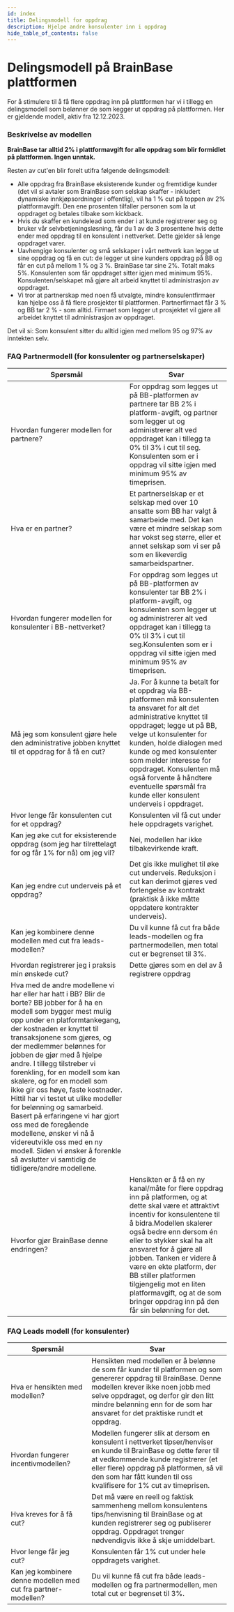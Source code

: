 ```yaml
---
id: index
title: Delingsmodell for oppdrag
description: Hjelpe andre konsulenter inn i oppdrag
hide_table_of_contents: false
---
```

# Delingsmodell på BrainBase plattformen
For å stimulere til å få flere oppdrag inn på plattformen har vi i tillegg en delingsmodell som belønner de som kegger ut oppdrag på plattformen. Her er gjeldende modell, aktiv fra 12.12.2023. 

### Beskrivelse av modellen
**BrainBase tar alltid 2% i plattformavgift for alle oppdrag som blir formidlet på plattformen. Ingen unntak.**

Resten av cut'en blir forelt utifra følgende delingsmodell:

* Alle oppdrag fra BrainBase eksisterende kunder og fremtidige kunder (det vil si avtaler som BrainBase som selskap skaffer - inkludert dynamiske innkjøpsordninger i offentlig), vil ha 1 % cut på toppen av 2% plattformavgift. Den ene prosenten tilfaller personen som la ut oppdraget og betales tilbake som kickback.
* Hvis du skaffer en kundelead som ender i at kunde registrerer seg og bruker vår selvbetjeningsløsning, får du 1 av de 3 prosentene hvis dette ender med oppdrag til en konsulent i nettverket. Dette gjelder så lenge oppdraget varer.
* Uavhengige konsulenter og små selskaper i vårt nettverk kan legge ut sine oppdrag og få en cut: de legger ut sine kunders oppdrag på BB og får en cut på mellom 1 % og 3 %. BrainBase tar sine 2%. Totalt maks 5%. Konsulenten som får oppdraget sitter igjen med minimum 95%. Konsulenten/selskapet må gjøre alt arbeid knyttet til administrasjon av oppdraget.
* Vi tror at partnerskap med noen få utvalgte, mindre konsulentfirmaer kan hjelpe oss å få flere prosjekter til plattformen. Partnerfirmaet får 3 % og BB tar 2 % - som alltid. Firmaet som legger ut prosjektet vil gjøre all arbeidet knyttet til administrasjon av oppdraget.

Det vil si: Som konsulent sitter du alltid igjen med mellom 95 og 97% av inntekten selv.

### FAQ Partnermodell (for konsulenter og partnerselskaper)

|Spørsmål|Svar|
|--------|----|
|Hvordan fungerer modellen for partnere?|For oppdrag som legges ut på BB-platformen av partnere tar BB 2% i platform-avgift, og partner som legger ut og administrerer alt ved oppdraget kan i tillegg ta 0% til 3% i cut til seg. Konsulenten som er i oppdrag vil sitte igjen med minimum 95% av timeprisen.|
|Hva er en partner?|Et partnerselskap er et selskap med over 10 ansatte som BB har valgt å samarbeide med. Det kan være et mindre selskap som har vokst seg større, eller et annet selskap som vi ser på som en likeverdig samarbeidspartner.|
|Hvordan fungerer modellen for konsulenter i BB-nettverket?|For oppdrag som legges ut på BB-platformen av konsulenter tar BB 2% i platform-avgift, og konsulenten som legger ut og administrerer alt ved oppdraget kan i tillegg ta 0% til 3% i cut til seg.Konsulenten som er i oppdrag vil sitte igjen med minimum 95% av timeprisen.|
|Må jeg som konsulent gjøre hele den administrative jobben knyttet til et oppdrag for å få en cut?| Ja. For å kunne ta betalt for et oppdrag via BB-platformen må konsulenten ta ansvaret for alt det administrative knyttet til oppdraget; legge ut på BB, velge ut konsulenter for kunden, holde dialogen med kunde og med konsulenter som melder interesse for oppdraget. Konsulenten må også forvente å håndtere eventuelle spørsmål fra kunde eller konsulent underveis i oppdraget.|
|Hvor lenge får konsulenten cut for et oppdrag?|Konsulenten vil få cut under hele oppdragets varighet.| 
|Kan jeg øke cut for eksisterende oppdrag (som jeg har tilrettelagt for og får 1% for nå) om jeg vil?|Nei, modellen har ikke tilbakevirkende kraft.|
|Kan jeg endre cut underveis på et oppdrag?|Det gis ikke mulighet til øke cut underveis. Reduksjon i cut kan derimot gjøres ved forlengelse av kontrakt (praktisk å ikke måtte oppdatere kontrakter underveis).|
|Kan jeg kombinere denne modellen med cut fra leads-modellen?|Du vil kunne få cut fra både leads-modellen og fra partnermodellen, men total cut er begrenset til 3%.|
|Hvordan registrerer jeg i praksis min ønskede cut?| Dette gjøres som en del av å registrere oppdrag|
|Hva med de andre modellene vi har eller har hatt i BB? Blir de borte? BB jobber for å ha en modell som bygger mest mulig opp under en platformtankegang, der kostnaden er knyttet til transaksjonene som gjøres, og der medlemmer belønnes for jobben de gjør med å hjelpe andre. I tillegg tilstreber vi forenkling, for en modell som kan skalere, og for en modell som ikke gir oss høye, faste kostnader. Hittil har vi testet ut ulike modeller for belønning og samarbeid. Basert på erfaringene vi har gjort oss med de foregående modellene, ønsker vi nå å videreutvikle oss med en ny modell. Siden vi ønsker å forenkle så avslutter vi samtidig de tidligere/andre modellene.|
|Hvorfor gjør BrainBase denne endringen?|Hensikten er å få en ny kanal/måte for flere oppdrag inn på platformen, og at dette skal være et attraktivt incentiv for konsulentene til å bidra.Modellen skalerer også bedre enn dersom én eller to stykker skal ha alt ansvaret for å gjøre all jobben. Tanken er videre å være en ekte platform, der BB stiller platformen tilgjengelig mot en liten platformavgift, og at de som bringer oppdrag inn på den får sin belønning for det.|



### FAQ Leads modell (for konsulenter)

|Spørsmål|Svar|
|--------|----|
|Hva er hensikten med modellen?|Hensikten med modellen er å belønne de som får kunder til platformen og som genererer oppdrag til BrainBase. Denne modellen krever ikke noen jobb med selve oppdraget, og derfor gir den litt mindre belønning enn for de som har ansvaret for det praktiske rundt et oppdrag.|
|Hvordan fungerer incentivmodellen?|Modellen fungerer slik at dersom en konsulent i nettverket tipser/henviser en kunde til BrainBase og dette fører til at vedkommende kunde registrerer (et eller flere) oppdrag på platformen, så vil den som har fått kunden til oss kvalifisere for 1% cut av timeprisen.|
|Hva kreves for å få cut?|Det må være en reell og faktisk sammenheng mellom konsulentens tips/henvisning til BrainBase og at kunden registrerer seg og publiserer oppdrag. Oppdraget trenger nødvendigvis ikke å skje umiddelbart.|
|Hvor lenge får jeg cut?|Konsulenten får 1% cut under hele oppdragets varighet.|
|Kan jeg kombinere denne modellen med cut fra partner-modellen?| Du vil kunne få cut fra både leads-modellen og fra partnermodellen, men total cut er begrenset til 3%.|
